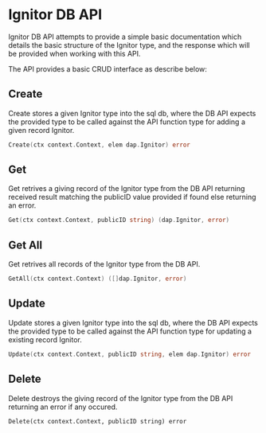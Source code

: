 Ignitor DB API 
===============================

Ignitor DB API attempts to provide a simple basic documentation which details 
the basic structure of the Ignitor type, and the response which will be provided 
when working with this API.

The API provides a basic CRUD interface as describe below:

## Create

Create stores a given Ignitor type into the sql db, where the DB API expects the provided type to be called
against the API function type for adding a given record Ignitor.

```go
Create(ctx context.Context, elem dap.Ignitor) error 
```

## Get

Get retrives a giving record of the Ignitor type from the DB API returning received result matching 
the publicID value provided if found else returning an error.

```go
Get(ctx context.Context, publicID string) (dap.Ignitor, error) 
```

## Get All

Get retrives all records of the Ignitor type from the DB API.

```go
GetAll(ctx context.Context) ([]dap.Ignitor, error) 
```

## Update

Update stores a given Ignitor type into the sql db, where the DB API expects the provided type to be called
against the API function type for updating a existing record Ignitor.

```go
Update(ctx context.Context, publicID string, elem dap.Ignitor) error 
```

## Delete

Delete destroys the giving record of the Ignitor type from the DB API returning an error if any occured.

```
Delete(ctx context.Context, publicID string) error 
```